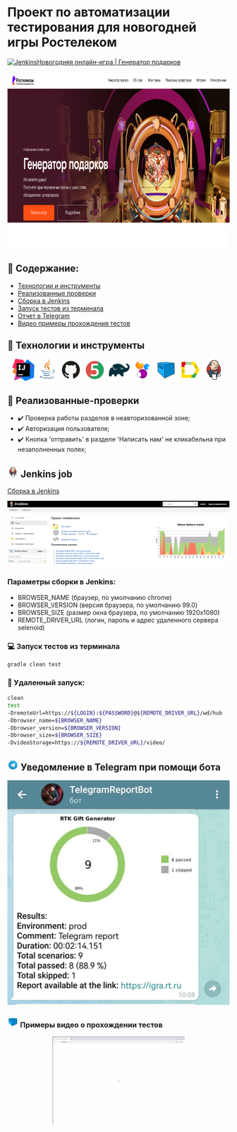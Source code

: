 # Проект по автоматизации тестирования для новогодней игры Ростелеком

[//]: # (<img src="images/favicon.ico" width="25" height="25"  alt="Jenkins"/></a> Jenkins job)
<a target="_blank"  href="https://igra.rt.ru/"><img src="images/favicon.ico" width="25" height="25"  alt="Jenkins"/>Новогодняя онлайн-игра | Генератор подарков</a>
<p align="center">
<a href="https://miro.com/"><img src="images/generator_promo.png" width="900" height="400"  alt="IDEA"/></a>

</p>

## :scroll: Содержание:

- [Технологии и инструменты](#rocket-технологии-и-инструменты)
- [Реализованные проверки](#scroll-реализованные-проверки)
- [Сборка в Jenkins](#-jenkins-job)
- [Запуск тестов из терминала](#computer-Запуск-тестов-из-терминала)
- [Отчет в Telegram](#-уведомление-в-telegram-при-помощи-бота)
- [Видео примеры прохождения тестов](#-примеры-видео-о-прохождении-тестов)

## :rocket: Технологии и инструменты

<p align="center">
<a href="https://www.jetbrains.com/idea/"><img src="images/intellij-idea.svg" width="50" height="50"  alt="IDEA"/></a>
<a href="https://www.java.com/"><img src="images/Java.svg" width="50" height="50"  alt="Java"/></a>
<a href="https://github.com/"><img src="images/Github.svg" width="50" height="50"  alt="Github"/></a>
<a href="https://junit.org/junit5/"><img src="images/JUnit5.svg" width="50" height="50"  alt="JUnit 5"/></a>
<a href="https://gradle.org/"><img src="images/Gradle.svg" width="50" height="50"  alt="Gradle"/></a>
<a href="https://selenide.org/"><img src="images/Selenide.svg" width="50" height="50"  alt="Selenide"/></a>
<a href="https://aerokube.com/selenoid/"><img src="images/Selenoid.svg" width="50" height="50"  alt="Selenoid"/></a>
<a href="https://github.com/allure-framework/allure2"><img src="images/Allure_Report.svg" width="50" height="50"  alt="Allure"/></a>
<a href="https://www.jenkins.io/"><img src="images/Jenkins.svg" width="50" height="50"  alt="Jenkins"/></a>
</p>

## :scroll: Реализованные-проверки

- :heavy_check_mark: Проверка работы разделов в неавторизованной зоне;
- :heavy_check_mark: Авторизация пользователя;
- :heavy_check_mark: Кнопка 'отправить' в разделе 'Написать нам' не кликабельна при незаполненных полях;

## <img src="images/Jenkins.svg" width="25" height="25"  alt="Jenkins"/></a> Jenkins job
<a target="_blank" href="https://jenkins.autotests.cloud/job/rostelecome/">Сборка в Jenkins</a>
<p align="center">
<a href="https://jenkins.autotests.cloud/job/rostelecome/"><img src="images/jenkins_job.png" alt="Jenkins"/></a>
</p>

### Параметры сборки в Jenkins:

* BROWSER_NAME (браузер, по умолчанию chrome)
* BROWSER_VERSION (версия браузера, по умолчанию 99.0)
* BROWSER_SIZE (размер окна браузера, по умолчанию 1920x1080)
* REMOTE_DRIVER_URL (логин, пароль и адрес удаленного сервера selenoid)


### :computer: Запуск тестов из терминала

```bash
gradle clean test
```

### :robot: Удаленный запуск:

```bash
clean
test
-DremoteUrl=https://${LOGIN}:${PASSWORD}@${REMOTE_DRIVER_URL}/wd/hub
-Dbrowser_name=${BROWSER_NAME}
-Dbrowser_version=${BROWSER_VERSION}
-Dbrowser_size=${BROWSER_SIZE}
-DvideoStorage=https://${REMOTE_DRIVER_URL}/video/
```


## <img src="images/Telegram.svg" width="25" height="25"  alt="Allure"/></a> Уведомление в Telegram при помощи бота

<p align="center">
<img title="Allure Overview Dashboard" src="images/telegram_report.jpg">
</p>

### <img src="images/Selenoid.svg" width="25" height="25"  alt="Allure"/></a> Примеры видео о прохождении тестов

<p align="center">
<img title="Selenoid Video" src="images/video_1.gif" width="300" height="200"  alt="video">
</p>